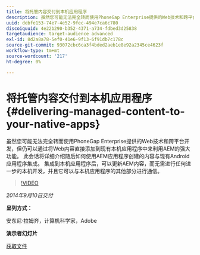 ```yaml
---
title: 将托管内容交付到本机应用程序
description: 虽然您可能无法完全转而使用PhoneGap Enterprise提供的Web技术和跨平台开发，但仍可以通过将Web内容直接添加到现有本机应用程序中来利用AEM的强大功能。 此会话将详细介绍随后如何使用AEM应用程序创建的内容与现有Android应用程序集成。 集成到本机应用程序后，可以更新AEM内容，而无需进行任何进一步的本机开发，并且它可以与本机应用程序的其他部分进行通信。
uuid: debfe153-74e7-4e52-9fec-494e7ca6c780
discoiquuid: 4e22b290-b352-4371-a734-fdbed3d25838
targetaudience: target-audience advanced
exl-id: 8d2a8a78-5ef0-41e6-9f13-6f91db7c178c
source-git-commit: 93072cbc6ca3f4bded2aeb1e8e92a2345ce4623f
workflow-type: tm+mt
source-wordcount: '217'
ht-degree: 0%

---
```


# 将托管内容交付到本机应用程序{#delivering-managed-content-to-your-native-apps}

虽然您可能无法完全转而使用PhoneGap Enterprise提供的Web技术和跨平台开发，但仍可以通过将Web内容直接添加到现有本机应用程序中来利用AEM的强大功能。 此会话将详细介绍随后如何使用AEM应用程序创建的内容与现有Android应用程序集成。 集成到本机应用程序后，可以更新AEM内容，而无需进行任何进一步的本机开发，并且它可以与本机应用程序的其他部分进行通信。

>[!VIDEO](https://video.tv.adobe.com/v/19467/?quality=9)

*2014年9月10日交付*

**呈列方式：**

安东尼·拉姆齐，计算机科学家，Adobe

**演示者幻灯片**

[获取文件](assets/9-10-2014-delivering-managed-content-to-your-native-apps.pdf)
<!--
[Get back to the Overview](https://helpx.adobe.com/experience-manager/kt/eseminars/gems/aem-index.html)
-->
